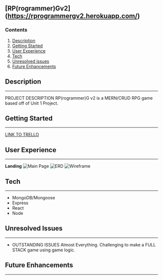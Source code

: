 ## [**RP(rogrammer)Gv2**] (https://rprogrammergv2.herokuapp.com/)
### <a name="home"></a> **Contents**
1. [Description](#desc)
2. [Getting Started](#start)
3. [User Experience](#ui) 
4. [Tech](#tech)
5. [Unresolved issues](#issues)
6. [Future Enhancements](#stretch)
## <a name="desc"></a> **Description**
________________
PROJECT DESCRIPTION
RP(rogrammer)G v2 is a MERN/CRUD RPG game based off of Unit 1 Project.
## <a name="start"></a> **Getting Started**
________________
[LINK TO TRELLO](https://trello.com/b/lZv3oX8D/rprogrammergjsx-parttwo)
## <a name="ui"></a> **User Experience**
________________
**Landing**
![Main Page](https://imgur.com/W3WM3Bb)
![ERD](https://imgur.com/jKNgw5V)
![Wireframe](https://imgur.com/Ud0uw0q)
## <a name="tech"></a> **Tech**
________________
* MongoDB/Mongoose
* Express
* React
* Node
## <a name="issues"></a> **Unresolved Issues**
________________
* OUTSTANDING ISSUES
Almost Everything. Challenging to make a FULL STACK game using game logic.
## <a name="stretch"></a> **Future Enhancements**
________________